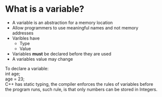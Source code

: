 # What is a variable?

<ul>
<li>A variable is an abstraction for a memory location</li>
<li>Allow programmers to use meaningful names and not memory addresses</li>
<li>Varibles have
<ul>
    <li>Type</li>
    <li>Value</li>
</ul>
</li>

<li>Variables <b>must</b> be declared before they are used</li>
<li>A variables value may change</li>
</ul>

To declare a variable:
<br> int age;
<br> age = 23;
<br>C++ has static typing, the compiler enforces the rules of variables before the program runs, such rule, is that only numbers can be stored in Integers.